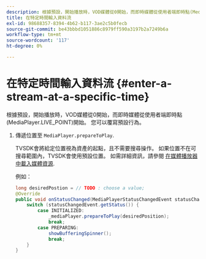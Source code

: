```yaml
---
description: 根據預設，開始播放時，VOD媒體從0開始，而即時媒體從使用者端即時點(MediaPlayer.LIVE_POINT)開始。 您可以覆寫預設行為。
title: 在特定時間輸入資料流
exl-id: 98688357-8394-4b62-b117-3ae2c5b0fecb
source-git-commit: be43bbbd1051886c8979ff590a3197b2a7249b6a
workflow-type: tm+mt
source-wordcount: '117'
ht-degree: 0%

---
```


# 在特定時間輸入資料流 {#enter-a-stream-at-a-specific-time}

根據預設，開始播放時，VOD媒體從0開始，而即時媒體從使用者端即時點(MediaPlayer.LIVE_POINT)開始。 您可以覆寫預設行為。

1. 傳遞位置至 `MediaPlayer.prepareToPlay`.

   TVSDK會將給定位置視為資產的起點，且不需要搜尋操作。 如果位置不在可搜尋範圍內，TVSDK會使用預設位置。 如需詳細資訊，請參閱 [在媒體播放器中載入媒體資源](../../../tvsdk-3x-android-prog/android-3x-content-playback-options-android2/mediaplayer-initialize-for-video/android-3x-media-resource-load.md).

   例如：

   ```java
   long desiredPostion = // TODO : choose a value; 
   @Override 
   public void onStatusChanged(MediaPlayerStatusChangedEvent statusChangedEvent) {   
       switch (statusChangedEvent.getStatus()) { 
           case INITIALIZED: 
               _mediaPlayer.prepareToPlay(desiredPosition); 
               break; 
           case PREPARING: 
               showBufferingSpinner(); 
               break; 
       } 
   }
   ```
